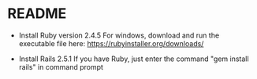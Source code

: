 # README

* Install Ruby version 2.4.5
For windows, download and run the executable file here: https://rubyinstaller.org/downloads/

* Install Rails 2.5.1
If you have Ruby, just enter the command "gem install rails" in command prompt


